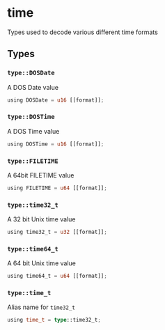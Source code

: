 # time
Types used to decode various different time formats


## Types

### `type::DOSDate`

A DOS Date value

```rust
using DOSDate = u16 [[format]];
```
### `type::DOSTime`

A DOS Time value

```rust
using DOSTime = u16 [[format]];
```
### `type::FILETIME`

A 64bit FILETIME value

```rust
using FILETIME = u64 [[format]];
```
### `type::time32_t`

A 32 bit Unix time value

```rust
using time32_t = u32 [[format]];
```
### `type::time64_t`

A 64 bit Unix time value

```rust
using time64_t = u64 [[format]];
```
### `type::time_t`

Alias name for `time32_t`

```rust
using time_t = type::time32_t;
```
